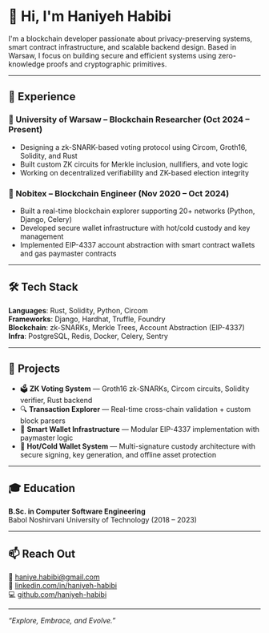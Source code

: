 # 👋 Hi, I'm Haniyeh Habibi

I'm a blockchain developer passionate about privacy-preserving systems, smart contract infrastructure, and scalable backend design. Based in Warsaw, I focus on building secure and efficient systems using zero-knowledge proofs and cryptographic primitives.

---

## 💼 Experience

### 🧪 University of Warsaw – Blockchain Researcher (Oct 2024 – Present)  
- Designing a zk-SNARK-based voting protocol using Circom, Groth16, Solidity, and Rust  
- Built custom ZK circuits for Merkle inclusion, nullifiers, and vote logic  
- Working on decentralized verifiability and ZK-based election integrity

### 🔧 Nobitex – Blockchain Engineer (Nov 2020 – Oct 2024)  
- Built a real-time blockchain explorer supporting 20+ networks (Python, Django, Celery)  
- Developed secure wallet infrastructure with hot/cold custody and key management  
- Implemented EIP-4337 account abstraction with smart contract wallets and gas paymaster contracts

---

## 🛠️ Tech Stack

**Languages**: Rust, Solidity, Python, Circom  
**Frameworks**: Django, Hardhat, Truffle, Foundry  
**Blockchain**: zk-SNARKs, Merkle Trees, Account Abstraction (EIP-4337)  
**Infra**: PostgreSQL, Redis, Docker, Celery, Sentry

---

## 🚀 Projects

- 🗳 **ZK Voting System** — Groth16 zk-SNARKs, Circom circuits, Solidity verifier, Rust backend  
- 🔍 **Transaction Explorer** — Real-time cross-chain validation + custom block parsers  
- 🔐 **Smart Wallet Infrastructure** — Modular EIP-4337 implementation with paymaster logic  
- 🧊 **Hot/Cold Wallet System** — Multi-signature custody architecture with secure signing, key generation, and offline asset protection

---

## 🎓 Education

**B.Sc. in Computer Software Engineering**  
Babol Noshirvani University of Technology (2018 – 2023)

---

## 📫 Reach Out

📧 [haniye.habibi@gmail.com](mailto:haniye.habibi@gmail.com)  
💼 [linkedin.com/in/haniyeh-habibi](https://linkedin.com/in/haniyeh-habibi)  
💻 [github.com/haniyeh-habibi](https://github.com/haniyeh-habibi)

---

_“Explore, Embrace, and Evolve.”_
